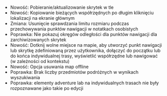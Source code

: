 - Nowość: Pobieranie/aktualizowanie skrytek w tle
- Nowość: Kopiowanie bieżących współrzędnych po długim kliknięciu lokalizacji na ekranie głównym
- Zmiana: Usunięcie sprawdzania limitu rozmiaru podczas przechowywania punktów nawigacji w notatkach osobistych
- Poprawka: Nie pokazuj okręgów odległości dla punktów nawigacji dla zarchiwizowanych skrytek
- Nowość: Dotknij wolne miejsce na mapie, aby utworzyć punkt nawigacji lub skrytkę zdefiniowaną przez użytkownika, dołączyć do początku lub do końca indywidualnej trasy, wyświetlić współrzędne lub nawigować (w zależności od kontekstu)
- Nowość: Opcja usuwania map offline
- Poprawka: Brak liczby przedmiotów podróżnych w wynikach wyszukiwania
- Poprawka: elementy adventure lab na indywidualnych trasach nie były rozpoznawane jako takie po edycji
